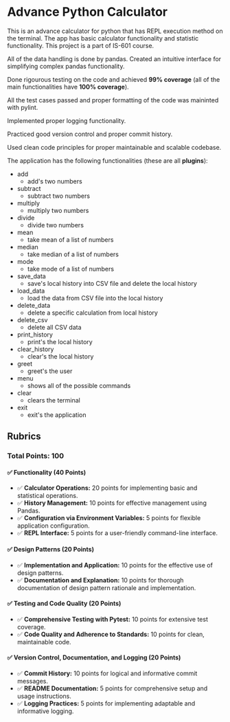 # Advance Python Calculator
This is an advance calculator for python that has REPL execution method on the terminal. The app has basic calculator functionality and statistic functionality. This project is a part of IS-601 course.

All of the data handling is done by pandas.
Created an intuitive interface for simplifying complex pandas functionality.

Done rigourous testing on the code and achieved **99% coverage** (all of the main functionalities have **100% coverage**).

All the test cases passed and proper formatting of the code was maininted with pylint.

Implemented proper logging functionality.

Practiced good version control and proper commit history.

Used clean code principles for proper maintainable and scalable codebase.



The application has the following functionalities (these are all **plugins**):
- add
  - add's two numbers
- subtract
  - subtract two numbers
- multiply
  - multiply two numbers
- divide
  - divide two numbers
- mean
  - take mean of a list of numbers
- median
  - take median of a list of numbers
- mode
  - take mode of a list of numbers
- save_data
  - save's local history into CSV file and delete the local history
- load_data
  - load the data from CSV file into the local history
- delete_data
  - delete a specific calculation from local history
- delete_csv
  - delete all CSV data
- print_history
  - print's the local history
- clear_history
  - clear's the local history
- greet
  - greet's the user
- menu
  - shows all of the possible commands
- clear
  - clears the terminal
- exit
  - exit's the application

## Rubrics

### Total Points: 100

#### ✅ Functionality (40 Points)

- ✅ **Calculator Operations:** 20 points for implementing basic and statistical operations.
- ✅ **History Management:** 10 points for effective management using Pandas.
- ✅ **Configuration via Environment Variables:** 5 points for flexible application configuration.
- ✅ **REPL Interface:** 5 points for a user-friendly command-line interface.

#### ✅ Design Patterns (20 Points)

- ✅ **Implementation and Application:** 10 points for the effective use of design patterns.
- ✅ **Documentation and Explanation:** 10 points for thorough documentation of design pattern rationale and implementation.

#### ✅ Testing and Code Quality (20 Points)

- ✅ **Comprehensive Testing with Pytest:** 10 points for extensive test coverage.
- ✅ **Code Quality and Adherence to Standards:** 10 points for clean, maintainable code.

#### ✅ Version Control, Documentation, and Logging (20 Points)

- ✅ **Commit History:** 10 points for logical and informative commit messages.
- ✅ **README Documentation:** 5 points for comprehensive setup and usage instructions.
- ✅ **Logging Practices:** 5 points for implementing adaptable and informative logging.

